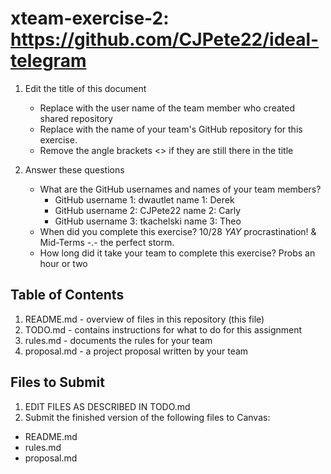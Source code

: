 # xteam-exercise-2: https://github.com/CJPete22/ideal-telegram

1. Edit the title of this document
   * Replace <UserName> with the user name of the team member who created shared repository
   * Replace <GitHubRepositoryName> with the name of your team's GitHub repository for this exercise.
   * Remove the angle brackets <> if they are still there in the title

2. Answer these questions
   * What are the GitHub usernames and names of your team members?
       * GitHub username 1: dwautlet    name 1: Derek
       * GitHub username 2: CJPete22    name 2: Carly
       * GitHub username 3: tkachelski  name 3: Theo
   * When did you complete this exercise? 10/28 *YAY* procrastination! & Mid-Terms -.- the perfect storm.
   * How long did it take your team to complete this exercise? Probs an hour or two

## Table of Contents

1. README.md - overview of files in this repository (this file)
2. TODO.md - contains instructions for what to do for this assignment
3. rules.md - documents the rules for your team
4. proposal.md - a project proposal written by your team

## Files to Submit

1. EDIT FILES AS DESCRIBED IN TODO.md
2. Submit the finished version of the following files to Canvas:

* README.md
* rules.md
* proposal.md
